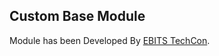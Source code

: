 Custom Base Module
--------------------------

Module has been Developed By <a href="http://www.ebitstechcon.com">EBITS TechCon</a>.



